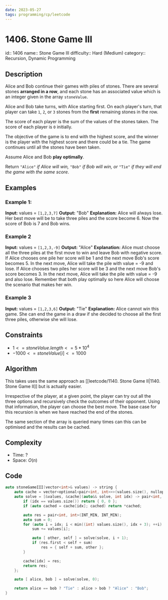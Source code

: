 ```yaml
---
date: 2023-05-27
tags: programming/cp/leetcode
---
```


# 1406. Stone Game III 

id:: 1406
name:: Stone Game III
difficulty:: Hard (Medium)
category:: Recursion, Dynamic Programming

## Description
Alice and Bob continue their games with piles of stones. There are several stones **arranged in a row**, and each stone has an associated value which is an integer given in the array `stoneValue`.

Alice and Bob take turns, with Alice starting first. On each player's turn, that player can take `1`, `2`, or `3` stones from the **first** remaining stones in the row.

The score of each player is the sum of the values of the stones taken. The score of each player is `0` initially.

The objective of the game is to end with the highest score, and the winner is the player with the highest score and there could be a tie. The game continues until all the stones have been taken.

Assume Alice and Bob **play optimally**.

Return `"Alice"` _if Alice will win,_ `"Bob"` _if Bob will win, or_ `"Tie"` _if they will end the game with the same score_.

## Examples
### **Example 1:**
**Input:** values = `[1,2,3,7]`
**Output:** "Bob"
**Explanation:** Alice will always lose. Her best move will be to take three piles and the score become 6. Now the score of Bob is 7 and Bob wins.

### Example 2
**Input:** values = `[1,2,3,-9]`
**Output:** "Alice"
**Explanation:** Alice must choose all the three piles at the first move to win and leave Bob with negative score.
If Alice chooses one pile her score will be 1 and the next move Bob's score becomes 5. In the next move, Alice will take the pile with value = -9 and lose.
If Alice chooses two piles her score will be 3 and the next move Bob's score becomes 3. In the next move, Alice will take the pile with value = -9 and also lose.
Remember that both play optimally so here Alice will choose the scenario that makes her win.

### Example 3
**Input:** values = `[1,2,3,6]`
**Output:** "Tie"
**Explanation:** Alice cannot win this game. She can end the game in a draw if she decided to choose all the first three piles, otherwise she will lose.

## Constraints
- $1 <= stoneValue.length <= 5 * 10^4$
- $-1000 <= stoneValue[i] <= 1000$

## Algorithm
This takes uses the same approach as [[leetcode/1140. Stone Game II|1140. Stone Game II]] but is actually easier.

Irrespective of the player, at a given point, the player can try out all the three options and recursively check the outcomes of their opponent. Using that information, the player can choose the best move. The base case for this recursion is when we have reached the end of the stones. 

The same section of the array is queried many times can this can be optimised and the results can be cached.

## Complexity
- Time: $?$
- Space: $O(n)$

## Code
```cpp
auto stoneGameIII(vector<int>& values) -> string {
	auto cache = vector<optional<pair<int, int>>>(values.size(), nullopt);
	auto solve = [&values, &cache](auto&& solve, int idx) -> pair<int, int> {
		if (idx == values.size()) return { 0, 0 };
		if (auto cached = cache[idx]; cached) return *cached;

		auto res = pair<int, int>(INT_MIN, INT_MIN);
		auto sum = 0;
		for (auto i = idx; i < min((int) values.size(), idx + 3); ++i) {
			sum += values[i];

			auto [ other, self ] = solve(solve, i + 1);
			if (res.first < self + sum)
				res = { self + sum, other };
		}

		cache[idx] = res;
		return res;
	};

	auto [ alice, bob ] = solve(solve, 0);

	return alice == bob ? "Tie" : alice > bob ? "Alice" : "Bob";
}
```